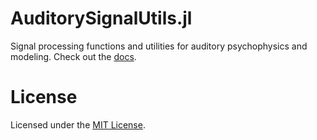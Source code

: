 # AuditorySignalUtils.jl
Signal processing functions and utilities for auditory psychophysics and modeling.
Check out the [docs](https://guestdaniel.github.io/AuditorySignalUtils.jl).

# License
Licensed under the [MIT License](https://choosealicense.com/licenses/mit/).
